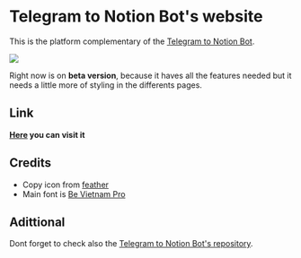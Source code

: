 # Telegram to Notion Bot's website

This is the platform complementary of the [Telegram to Notion Bot]().

<img src="https://i.ibb.co/2FPm3zk/Screenshot-from-2022-04-12-10-49-53.png">

Right now is on **beta version**, because it haves all the features needed but it needs a little more of styling in the differents pages.

## Link

**[Here](telegram-to-notion.herokuapp.com) you can visit it**

## Credits

- Copy icon from [feather](feathericons.com)
- Main font is [Be Vietnam Pro](fonts.google.com/specimen/Be+Vietnam+Pro)

## Adittional

Dont forget to check also the [Telegram to Notion Bot's repository](github.com/FranP-code/Telegram-to-Notion-Bot).